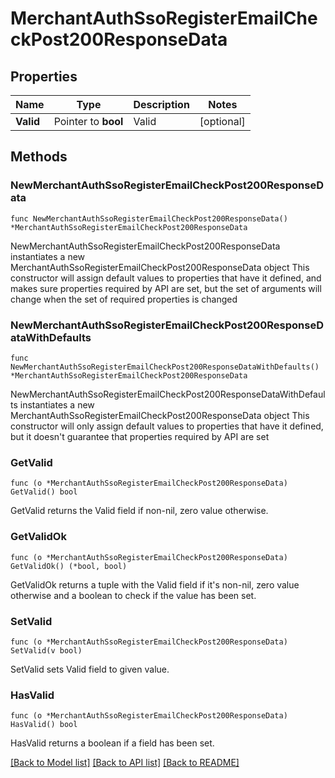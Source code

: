 # MerchantAuthSsoRegisterEmailCheckPost200ResponseData

## Properties

Name | Type | Description | Notes
------------ | ------------- | ------------- | -------------
**Valid** | Pointer to **bool** | Valid | [optional] 

## Methods

### NewMerchantAuthSsoRegisterEmailCheckPost200ResponseData

`func NewMerchantAuthSsoRegisterEmailCheckPost200ResponseData() *MerchantAuthSsoRegisterEmailCheckPost200ResponseData`

NewMerchantAuthSsoRegisterEmailCheckPost200ResponseData instantiates a new MerchantAuthSsoRegisterEmailCheckPost200ResponseData object
This constructor will assign default values to properties that have it defined,
and makes sure properties required by API are set, but the set of arguments
will change when the set of required properties is changed

### NewMerchantAuthSsoRegisterEmailCheckPost200ResponseDataWithDefaults

`func NewMerchantAuthSsoRegisterEmailCheckPost200ResponseDataWithDefaults() *MerchantAuthSsoRegisterEmailCheckPost200ResponseData`

NewMerchantAuthSsoRegisterEmailCheckPost200ResponseDataWithDefaults instantiates a new MerchantAuthSsoRegisterEmailCheckPost200ResponseData object
This constructor will only assign default values to properties that have it defined,
but it doesn't guarantee that properties required by API are set

### GetValid

`func (o *MerchantAuthSsoRegisterEmailCheckPost200ResponseData) GetValid() bool`

GetValid returns the Valid field if non-nil, zero value otherwise.

### GetValidOk

`func (o *MerchantAuthSsoRegisterEmailCheckPost200ResponseData) GetValidOk() (*bool, bool)`

GetValidOk returns a tuple with the Valid field if it's non-nil, zero value otherwise
and a boolean to check if the value has been set.

### SetValid

`func (o *MerchantAuthSsoRegisterEmailCheckPost200ResponseData) SetValid(v bool)`

SetValid sets Valid field to given value.

### HasValid

`func (o *MerchantAuthSsoRegisterEmailCheckPost200ResponseData) HasValid() bool`

HasValid returns a boolean if a field has been set.


[[Back to Model list]](../README.md#documentation-for-models) [[Back to API list]](../README.md#documentation-for-api-endpoints) [[Back to README]](../README.md)


